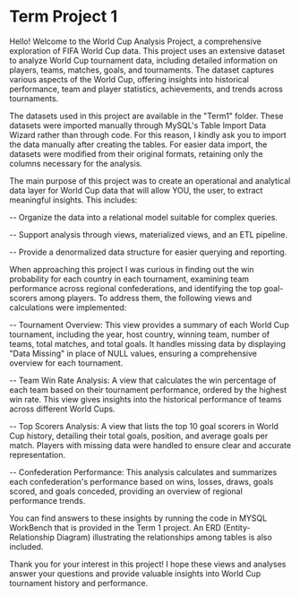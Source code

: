 # Term Project 1

Hello! Welcome to the World Cup Analysis Project, a comprehensive exploration of FIFA World Cup data. This project uses an extensive dataset to analyze World Cup tournament data, including detailed information on players, teams, matches, goals, and tournaments. The dataset captures various aspects of the World Cup, offering insights into historical performance, team and player statistics, achievements, and trends across tournaments.

The datasets used in this project are available in the "Term1" folder. These datasets were imported manually through MySQL's Table Import Data Wizard rather than through code. For this reason, I kindly ask you to import the data manually after creating the tables. For easier data import, the datasets were modified from their original formats, retaining only the columns necessary for the analysis.

The main purpose of this project was to create an operational and analytical data layer for World Cup data that will allow YOU, the user, to extract meaningful insights. This includes:

-- Organize the data into a relational model suitable for complex queries.

-- Support analysis through views, materialized views, and an ETL pipeline.

-- Provide a denormalized data structure for easier querying and reporting.

When approaching this project I was curious in finding out the win probability for each country in each tournament, examining team performance across regional confederations, and identifying the top goal-scorers among players. To address them, the following views and calculations were implemented:

-- Tournament Overview: This view provides a summary of each World Cup tournament, including the year, host country, winning team, number of teams, total matches, and total goals. It handles missing data by displaying "Data Missing" in place of NULL values, ensuring a comprehensive overview for each tournament.

-- Team Win Rate Analysis: A view that calculates the win percentage of each team based on their tournament performance, ordered by the highest win rate. This view gives insights into the historical performance of teams across different World Cups.

-- Top Scorers Analysis: A view that lists the top 10 goal scorers in World Cup history, detailing their total goals, position, and average goals per match. Players with missing data were handled to ensure clear and accurate representation.

-- Confederation Performance: This analysis calculates and summarizes each confederation's performance based on wins, losses, draws, goals scored, and goals conceded, providing an overview of regional performance trends.

You can find answers to these insights by running the code in MYSQL WorkBench that is provided in the Term 1 project. An ERD (Entity-Relationship Diagram) illustrating the relationships among tables is also included.

Thank you for your interest in this project! I hope these views and analyses answer your questions and provide valuable insights into World Cup tournament history and performance.

